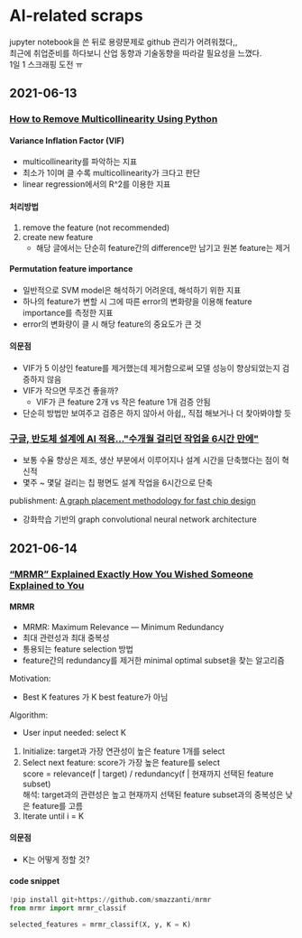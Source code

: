 AI-related scraps
=======

jupyter notebook을 쓴 뒤로 용량문제로 github 관리가 어려워졌다,,  
최근에 취업준비를 하다보니 산업 동향과 기술동향을 따라갈 필요성을 느꼈다.  
1일 1 스크래핑 도전 ㅠ  

## 2021-06-13

### [How to Remove Multicollinearity Using Python](https://towardsdatascience.com/how-to-remove-multicollinearity-using-python-4da8d9d8abb2)  

#### Variance Inflation Factor (VIF)
* multicollinearity를 파악하는 지표
* 최소가 1이며 클 수록 multicollinearity가 크다고 판단
* linear regression에서의 R^2를 이용한 지표

#### 처리방법
1. remove the feature (not recommended)
2. create new feature
    * 해당 글에서는 단순히 feature간의 difference만 남기고 원본 feature는 제거

#### Permutation feature importance
* 일반적으로 SVM model은 해석하기 어려운데, 해석하기 위한 지표
* 하나의 feature가 변할 시 그에 따른 error의 변화량을 이용해 feature importance를 측정한 지표
* error의 변화량이 클 시 해당 feature의 중요도가 큰 것
 
#### 의문점
* VIF가 5 이상인 feature를 제거했는데 제거함으로써 모델 성능이 향상되었는지 검증하지 않음
* VIF가 작으면 무조건 좋을까? 
    * VIF가 큰 feature 2개 vs 작은 feature 1개 검증 안됨
* 단순히 방법만 보여주고 검증은 하지 않아서 아쉽,, 직접 해보거나 더 찾아봐야할 듯

### [구글, 반도체 설계에 AI 적용..."수개월 걸리던 작업을 6시간 만에"](http://www.aitimes.com/news/articleView.html?idxno=138949)

* 보통 수율 향상은 제조, 생산 부분에서 이루어지나 설계 시간을 단축했다는 점이 혁신적
* 몇주 ~ 몇달 걸리는 칩 평면도 설계 작업을 6시간으로 단축

publishment: [A graph placement methodology for fast chip design](https://www.nature.com/articles/s41586-021-03544-w)
* 강화학습 기반의 graph convolutional neural network architecture

## 2021-06-14

### [“MRMR” Explained Exactly How You Wished Someone Explained to You](https://towardsdatascience.com/mrmr-explained-exactly-how-you-wished-someone-explained-to-you-9cf4ed27458b)

#### MRMR
* MRMR: Maximum Relevance — Minimum Redundancy 
* 최대 관련성과 최대 중복성
* 통용되는 feature selection 방법
* feature간의 redundancy를 제거한 minimal optimal subset을 찾는 알고리즘

Motivation: 
* Best K features 가 K best feature가 아님  

Algorithm:  
* User input needed: select K
1. Initialize: target과 가장 연관성이 높은 feature 1개를 select  
2. Select next feature: score가 가장 높은 feature를 select  
score = relevance(f | target) / redundancy(f | 현재까지 선택된 feature subset)  
해석: target과의 관련성은 높고 현재까지 선택된 feature subset과의 중복성은 낮은 feature를 고름  
3. Iterate until i = K

#### 의문점
* K는 어떻게 정할 것?

#### code snippet
```python
!pip install git+https://github.com/smazzanti/mrmr
from mrmr import mrmr_classif

selected_features = mrmr_classif(X, y, K = K)
```


